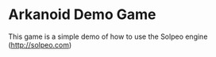 Arkanoid Demo Game
==================

This game is a simple demo of how to use the Solpeo engine (http://solpeo.com)
